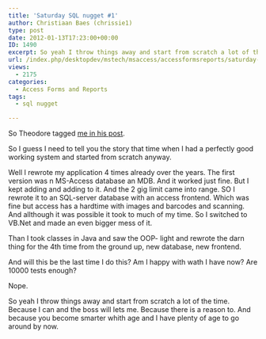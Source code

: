 ```yaml
---
title: 'Saturday SQL nugget #1'
author: Christiaan Baes (chrissie1)
type: post
date: 2012-01-13T17:23:00+00:00
ID: 1490
excerpt: So yeah I throw things away and start from scratch a lot of the time. Because I can and the boss will lets me. Because there is a reason to. And because you become smarter whith age and I have plenty of age to go around by now.
url: /index.php/desktopdev/mstech/msaccess/accessformsreports/saturday-sql-nugget-1/
views:
  - 2175
categories:
  - Access Forms and Reports
tags:
  - sql nugget

---
```

So Theodore tagged [me in his post][1].

So I guess I need to tell you the story that time when I had a perfectly good working system and started from scratch anyway. 

Well I rewrote my application 4 times already over the years. The first version was n MS-Access database an MDB. And it worked just fine. But I kept adding and adding to it. And the 2 gig limit came into range. SO I rewrote it to an SQL-server database with an access frontend. Which was fine but access has a hardtime with images and barcodes and scanning. And allthough it was possible it took to much of my time. So I switched to VB.Net and made an even bigger mess of it. 

Than I took classes in Java and saw the OOP- light and rewrote the darn thing for the 4th time from the ground up, new database, new frontend. 

And will this be the last time I do this? Am I happy with wath I have now? Are 10000 tests enough? 

Nope.

So yeah I throw things away and start from scratch a lot of the time. Because I can and the boss will lets me. Because there is a reason to. And because you become smarter whith age and I have plenty of age to go around by now.

 [1]: /index.php/ITProfessionals/ProfessionalDevelopment/friday-sql-nugget-1